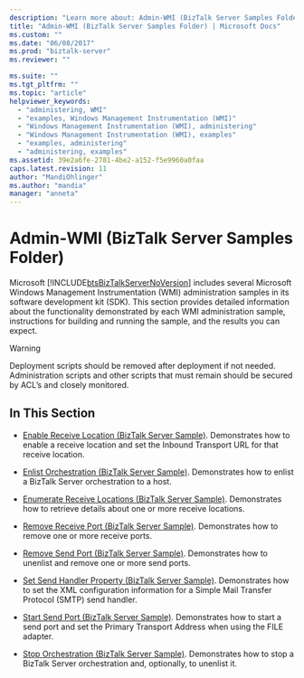 ```yaml
---
description: "Learn more about: Admin-WMI (BizTalk Server Samples Folder)"
title: "Admin-WMI (BizTalk Server Samples Folder) | Microsoft Docs"
ms.custom: ""
ms.date: "06/08/2017"
ms.prod: "biztalk-server"
ms.reviewer: ""

ms.suite: ""
ms.tgt_pltfrm: ""
ms.topic: "article"
helpviewer_keywords: 
  - "administering, WMI"
  - "examples, Windows Management Instrumentation (WMI)"
  - "Windows Management Instrumentation (WMI), administering"
  - "Windows Management Instrumentation (WMI), examples"
  - "examples, administering"
  - "administering, examples"
ms.assetid: 39e2a6fe-2781-4be2-a152-f5e9960a0faa
caps.latest.revision: 11
author: "MandiOhlinger"
ms.author: "mandia"
manager: "anneta"
---
```

# Admin-WMI (BizTalk Server Samples Folder)
Microsoft [!INCLUDE[btsBizTalkServerNoVersion](../includes/btsbiztalkservernoversion-md.md)] includes several Microsoft Windows Management Instrumentation (WMI) administration samples in its software development kit (SDK). This section provides detailed information about the functionality demonstrated by each WMI administration sample, instructions for building and running the sample, and the results you can expect.  
  
> [!WARNING]
>  Deployment scripts should be removed after deployment if not needed. Administration scripts and other scripts that must remain should be secured by ACL’s and closely monitored.  
  
## In This Section  
  
-   [Enable Receive Location (BizTalk Server Sample)](../core/enable-receive-location-biztalk-server-sample.md). Demonstrates how to enable a receive location and set the Inbound Transport URL for that receive location.  
  
-   [Enlist Orchestration (BizTalk Server Sample)](../core/enlist-orchestration-biztalk-server-sample.md). Demonstrates how to enlist a BizTalk Server orchestration to a host.  
  
-   [Enumerate Receive Locations (BizTalk Server Sample)](../core/enumerate-receive-locations-biztalk-server-sample.md). Demonstrates how to retrieve details about one or more receive locations.  
  
-   [Remove Receive Port (BizTalk Server Sample)](../core/remove-receive-port-biztalk-server-sample.md). Demonstrates how to remove one or more receive ports.  
  
-   [Remove Send Port (BizTalk Server Sample)](../core/remove-send-port-biztalk-server-sample.md). Demonstrates how to unenlist and remove one or more send ports.  
  
-   [Set Send Handler Property (BizTalk Server Sample)](../core/set-send-handler-property-biztalk-server-sample.md). Demonstrates how to set the XML configuration information for a Simple Mail Transfer Protocol (SMTP) send handler.  
  
-   [Start Send Port (BizTalk Server Sample)](../core/start-send-port-biztalk-server-sample.md). Demonstrates how to start a send port and set the Primary Transport Address when using the FILE adapter.  
  
-   [Stop Orchestration (BizTalk Server Sample)](../core/stop-orchestration-biztalk-server-sample.md). Demonstrates how to stop a BizTalk Server orchestration and, optionally, to unenlist it.
